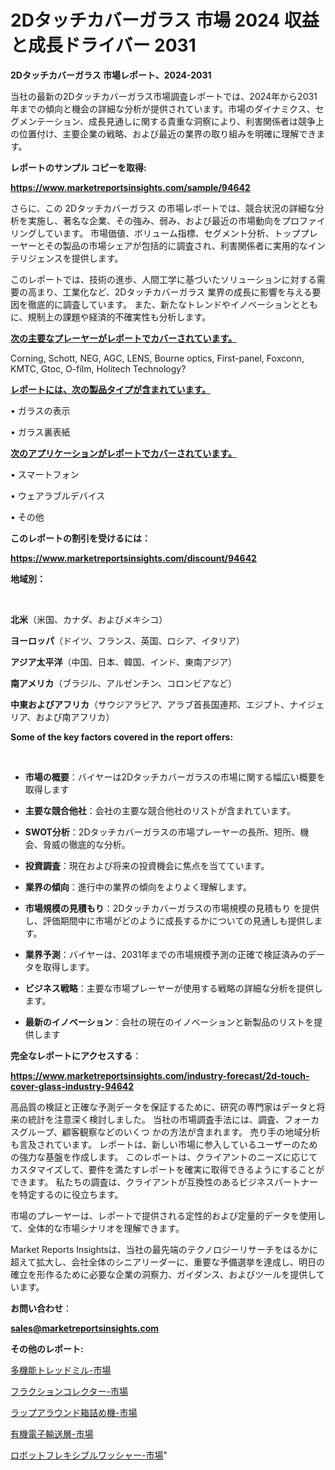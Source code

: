# 2Dタッチカバーガラス 市場 2024 収益と成長ドライバー 2031

<strong>2Dタッチカバーガラス 市場レポート、2024-2031</strong>

当社の最新の2Dタッチカバーガラス市場調査レポートでは、2024年から2031年までの傾向と機会の詳細な分析が提供されています。市場のダイナミクス、セグメンテーション、成長見通しに関する貴重な洞察により、利害関係者は競争上の位置付け、主要企業の戦略、および最近の業界の取り組みを明確に理解できます。



<strong>レポートのサンプル コピーを取得:</strong> <a href=https://www.marketreportsinsights.com/sample/94642>

<strong><u>https://www.marketreportsinsights.com/sample/94642</u></strong></a>

さらに、この 2Dタッチカバーガラス の市場レポートでは、競合状況の詳細な分析を実施し、著名な企業、その強み、弱み、および最近の市場動向をプロファイリングしています。 市場価値、ボリューム指標、セグメント分析、トッププレーヤーとその製品の市場シェアが包括的に調査され、利害関係者に実用的なインテリジェンスを提供します。

このレポートでは、技術の進歩、人間工学に基づいたソリューションに対する需要の高まり、工業化など、2Dタッチカバーガラス 業界の成長に影響を与える要因を徹底的に調査しています。 また、新たなトレンドやイノベーションとともに、規制上の課題や経済的不確実性も分析します。



<strong><u>次の主要なプレーヤーがレポートでカバーされています。</u></strong>

Corning, Schott, NEG, AGC, LENS, Bourne optics, First-panel, Foxconn, KMTC, Gtoc, O-film, Holitech Technology?



<strong><u><b>レポートには、次の製品タイプが含まれています。</b></u></strong>

• ガラスの表示

• ガラス裏表紙



<strong><u><b>次のアプリケーションがレポートでカバーされています。</b></u></strong>

• スマートフォン

• ウェアラブルデバイス

• その他



<strong><b>このレポートの割引を受けるには：</b></strong>

<a href=https://www.marketreportsinsights.com/discount/94642>

<strong><u>https://www.marketreportsinsights.com/discount/94642</u></strong></a>



<strong>地域別：</strong>

<strong> </strong>



<strong>北米</strong>（米国、カナダ、およびメキシコ）



<strong>ヨーロッパ</strong>（ドイツ、フランス、英国、ロシア、イタリア）



<strong>アジア太平洋</strong>（中国、日本、韓国、インド、東南アジア）



<strong>南アメリカ</strong>（ブラジル、アルゼンチン、コロンビアなど）



<strong>中東およびアフリカ</strong>（サウジアラビア、アラブ首長国連邦、エジプト、ナイジェリア、および南アフリカ）



<strong>Some of the key factors covered in the report offers:</strong>

<strong> </strong>
<ul>
  <li>

<strong>市場の概要</strong>：バイヤーは2Dタッチカバーガラスの市場に関する幅広い概要を取得します</li>
  <li>

<strong>主要な競合他社</strong>：会社の主要な競合他社のリストが含まれています。</li>
  <li>

<strong>SWOT分析</strong>：2Dタッチカバーガラスの市場プレーヤーの長所、短所、機会、脅威の徹底的な分析。</li>
  <li>

<strong>投資調査</strong>：現在および将来の投資機会に焦点を当てています。</li>
  <li>

<strong>業界の傾向</strong>：進行中の業界の傾向をよりよく理解します。</li>
  <li>

<strong>市場規模の見積もり</strong>：2Dタッチカバーガラスの市場規模の見積もり を提供し、評価期間中に市場がどのように成長するかについての見通しも提供します。</li>
  <li>

<strong>業界予測</strong>：バイヤーは、2031年までの市場規模予測の正確で検証済みのデータを取得します。</li>
  <li>

<strong>ビジネス戦略</strong>：主要な市場プレーヤーが使用する戦略の詳細な分析を提供します。</li>
  <li>

<strong>最新のイノベーション</strong>：会社の現在のイノベーションと新製品のリストを提供します</li>
</ul>


<strong>完全なレポートにアクセスする</strong>：

<a href=https://www.marketreportsinsights.com/industry-forecast/2d-touch-cover-glass-industry-94642>

<strong><u>https://www.marketreportsinsights.com/industry-forecast/2d-touch-cover-glass-industry-94642</u></strong></a>

高品質の検証と正確な予測データを保証するために、研究の専門家はデータと将来の統計を注意深く検討しました。 当社の市場調査手法には、調査、フォーカスグループ、顧客観察などのいくつ かの方法が含まれます。 売り手の地域分析も言及されています。 レポートは、新しい市場に参入しているユーザーのための強力な基盤を作成します。 このレポートは、クライアントのニーズに応じてカスタマイズして、要件を満たすレポートを確実に取得できるようにすることができます。 私たちの調査は、クライアントが互換性のあるビジネスパートナーを特定するのに役立ちます。

市場のプレーヤーは、レポートで提供される定性的および定量的データを使用して、全体的な市場シナリオを理解できます。

Market Reports Insightsは、当社の最先端のテクノロジーリサーチをはるかに超えて拡大し、会社全体のシニアリーダーに、重要な予備選挙を達成し、明日の確立を形作るために必要な企業の洞察力、ガイダンス、およびツールを提供しています。



<strong><b>お問い合わせ</b></strong>：

<a href=mailto:sales@marketreportsinsights.com>

<strong><u>sales@marketreportsinsights.com</u></strong></a>



<strong>その他のレポート:</strong>

<a href=https://www.linkedin.com/pulse/多機能トレッドミル-市場-2023-swot-分析と成長率-2030-market-tribunal-a24bf/>多機能トレッドミル-市場</a>

<a href=https://www.linkedin.com/pulse/フラクションコレクター-市場-2023-総利益と主要ベンダー-2030-pr-news-hub-4lrtf/>フラクションコレクター-市場</a>

<a href=https://www.linkedin.com/pulse/ラップアラウンド箱詰め機-市場-2023-総合分析と事業成長戦略-2030-pr-news-hub-ymkdf/>ラップアラウンド箱詰め機-市場</a>

<a href=https://www.linkedin.com/pulse/有機電子輸送層-市場-2023-総利益と主要ベンダー-2030-trend-tracking-toolbox-24-analysis-newof/>有機電子輸送層-市場</a>

<a href=https://www.linkedin.com/pulse/ロボットフレキシブルワッシャー-市場-2023-収益と成長ドライバー-nog9c/>ロボットフレキシブルワッシャー-市場</a>"
